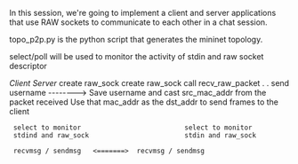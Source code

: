 In this session, we're going to implement a client and server applications
that use RAW sockets to communicate to each other in a chat session.

topo_p2p.py is the python script that generates the mininet topology.

select/poll will be used to monitor the activity of stdin and raw socket descriptor




   *Client*                       *Server*
	 create raw_sock								create raw_sock
	 																call recv_raw_packet
																				.
																				.
	 send username       --------> 	Save username and cast src_mac_addr from the packet received
																	Use that mac_addr as the dst_addr to send frames to the client

	 select to monitor							select to monitor
	 stdind and raw_sock						stdin and raw_sock

	 recvmsg / sendmsg   <=======>  recvmsg / sendmsg
